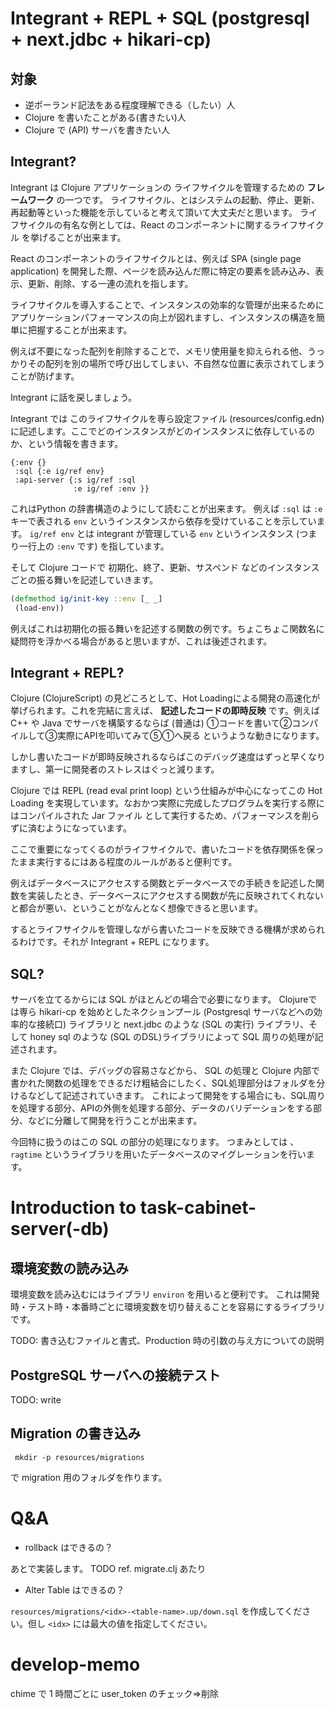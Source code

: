 # Integrant + REPL + SQL (postgresql + next.jdbc + hikari-cp)
## 対象
- 逆ポーランド記法をある程度理解できる（したい）人
- Clojure を書いたことがある(書きたい)人
- Clojure で (API) サーバを書きたい人

## Integrant?
Integrant は Clojure アプリケーションの ライフサイクルを管理するための **フレームワーク** の一つです。
ライフサイクル、とはシステムの起動、停止、更新、再起動等といった機能を示していると考えて頂いて大丈夫だと思います。
ライフサイクルの有名な例としては、React のコンポーネントに関するライフサイクル を挙げることが出来ます。

React のコンポーネントのライフサイクルとは、例えば SPA (single page application) を開発した際、ページを読み込んだ際に特定の要素を読み込み、表示、更新、削除、する一連の流れを指します。

ライフサイクルを導入することで、インスタンスの効率的な管理が出来るためにアプリケーションパフォーマンスの向上が図れますし、インスタンスの構造を簡単に把握することが出来ます。

例えば不要になった配列を削除することで、メモリ使用量を抑えられる他、うっかりその配列を別の場所で呼び出してしまい、不自然な位置に表示されてしまうことが防げます。

Integrant に話を戻しましょう。

Integrant では このライフサイクルを専ら設定ファイル (resources/config.edn) に記述します。ここでどのインスタンスがどのインスタンスに依存しているのか、という情報を書きます。

```clojure:config.edn
{:env {}
 :sql {:e ig/ref env}
 :api-server {:s ig/ref :sql 
              :e ig/ref :env }}
```

これはPython の辞書構造のようにして読むことが出来ます。
例えば `:sql` は  `:e` キーで表される `env` というインスタンスから依存を受けていることを示しています。
`ig/ref env` とは integrant が管理している `env` というインスタンス (つまり一行上の `:env` です)  を指しています。

そして Clojure コードで 初期化、終了、更新、サスペンド などのインスタンスごとの振る舞いを記述していきます。

```clojure:env.clj
(defmethod ig/init-key ::env [_ _]
 (load-env))
```

例えばこれは初期化の振る舞いを記述する関数の例です。ちょこちょこ関数名に疑問符を浮かべる場合があると思いますが、これは後述されます。


## Integrant + REPL?

Clojure (ClojureScript) の見どころとして、Hot Loadingによる開発の高速化が挙げられます。これを完結に言えば、 **記述したコードの即時反映** です。例えば C++ や Java でサーバを構築するならば (普通は) ①コードを書いて②コンパイルして③実際にAPIを叩いてみて⑤①へ戻る というような動きになります。

しかし書いたコードが即時反映されるならばこのデバッグ速度はずっと早くなりますし、第一に開発者のストレスはぐっと減ります。

Clojure では REPL (read eval print loop) という仕組みが中心になってこの Hot Loading を実現しています。なおかつ実際に完成したプログラムを実行する際にはコンパイルされた Jar ファイル として実行するため、パフォーマンスを削らずに済むようになっています。

ここで重要になってくるのがライフサイクルで、書いたコードを依存関係を保ったまま実行するにはある程度のルールがあると便利です。

例えばデータベースにアクセスする関数とデータベースでの手続きを記述した関数を実装したとき、データベースにアクセスする関数が先に反映されてくれないと都合が悪い、ということがなんとなく想像できると思います。

するとライフサイクルを管理しながら書いたコードを反映できる機構が求められるわけです。それが Integrant + REPL になります。

## SQL?
サーバを立てるからには SQL がほとんどの場合で必要になります。
Clojureでは専ら hikari-cp を始めとしたネクションプール (Postgresql サーバなどへの効率的な接続口) ライブラリと next.jdbc のような (SQL の実行) ライブラリ、そして honey sql のような (SQL のDSL)ライブラリによって SQL 周りの処理が記述されます。

また Clojure では、デバッグの容易さなどから、 SQL の処理と Clojure 内部で書かれた関数の処理をできるだけ粗結合にしたく、SQL処理部分はフォルダを分けるなどして記述されていきます。
これによって開発をする場合にも、SQL周りを処理する部分、APIの外側を処理する部分、データのバリデーションをする部分、などに分離して開発を行うことが出来ます。

今回特に扱うのはこの SQL の部分の処理になります。
つまみとしては 、 `ragtime` というライブラリを用いたデータベースのマイグレーションを行います。
# Introduction to task-cabinet-server(-db)
## 環境変数の読み込み
環境変数を読み込むにはライブラリ `environ` を用いると便利です。
これは開発時・テスト時・本番時ごとに環境変数を切り替えることを容易にするライブラリです。
 
 TODO: 書き込むファイルと書式、Production 時の引数の与え方についての説明
## PostgreSQL サーバへの接続テスト

TODO: write

## Migration の書き込み

```shell
 mkdir -p resources/migrations
 ```

で migration 用のフォルダを作ります。

# Q&A
- rollback はできるの？

あとで実装します。
TODO ref. migrate.clj あたり

- Alter Table はできるの？

 `resources/migrations/<idx>-<table-name>.up/down.sql`  を作成してください。但し `<idx>` には最大の値を指定してください。

# develop-memo
chime で 1 時間ごとに user_token のチェック⇒削除


